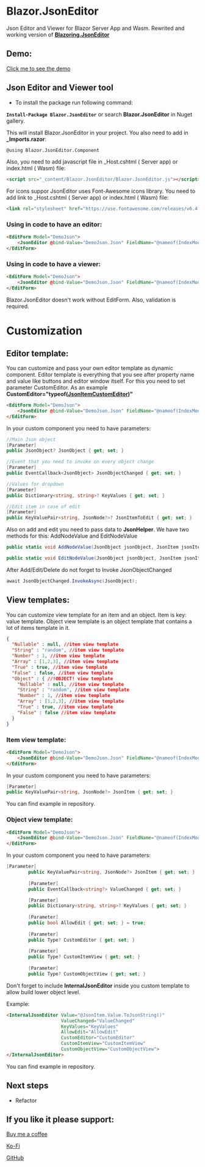 # Blazor.JsonEditor
Json Editor and Viewer for Blazor Server App and Wasm. Rewrited and working version of **[Blazoring.JsonEditor](https://github.com/vmakharashvili/Blazoring-JsonEditor)** 

## Demo:

[Click me to see the demo](https://652d69a95eff6137d8c4e6f8--cool-pasca-c1252e.netlify.app/)

## Json Editor and Viewer tool

* To install the package run following command:

**`Install-Package Blazor.JsonEditor`**
or search **Blazor.JsonEditor** in Nuget gallery.

This will install Blazor.JsonEditor in your project. You also need to add in **_Imports.razor**:
```html
@using Blazor.JsonEditor.Component
```
Also, you need to add javascript file in _Host.cshtml ( Server app) or index.html ( Wasm)  file:

```html
<script src="_content/Blazor.JsonEditor/Blazor.JsonEditor.js"></script>
```
For icons suppor JsonEditor uses Font-Awesome icons library. You need to add link to _Host.cshtml ( Server app) or index.html ( Wasm) file:
```html
<link rel="stylesheet" href="https://use.fontawesome.com/releases/v6.4.2/css/all.css">
```

### Using in code to have an editor:

```html
<EditForm Model="DemoJson">
    <JsonEditor @bind-Value="DemoJson.Json" FieldName="@nameof(IndexModel.Json)" ValidationFor="@(() => DemoJson.Json)"></JsonEditor>
</EditForm>
```

### Using in code to have a viewer:

```html
<EditForm Model="DemoJson">
    <JsonEditor @bind-Value="DemoJson.Json" FieldName="@nameof(IndexModel.Json)" ValidationFor="@(() => DemoJson.Json)" AllowEdit="false"></JsonEditor>
</EditForm>
```

Blazor.JsonEditor doesn't work without EditForm. Also, validation is required.

# Customization

## Editor template:

You can customize and pass your own editor template as dynamic component. Editor template is everything that you see after property name and value like buttons and editor window itself. For this you need to set parameter CustomEditor. As an example **CustomEditor="typeof([JsonItemCustomEditor](https://github.com/joghyrt/Blazor.JsonEditor/tree/main/Blazor.JsonEditor.Demo/Component))"**

```html
<EditForm Model="DemoJson">
    <JsonEditor @bind-Value="DemoJson.Json" FieldName="@nameof(IndexModel.Json)" ValidationFor="@(() => DemoJson.Json)" CustomEditor="typeof(JsonItemCustomEditor)"></JsonEditor>
</EditForm>
```

In your custom component you need to have parameters:

```c#
//Main Json object
[Parameter] 
public JsonObject? JsonObject { get; set; }

//Event that you need to invoke on every object change
[Parameter] 
public EventCallback<JsonObject> JsonObjectChanged { get; set; }

//Values for dropdown
[Parameter] 
public Dictionary<string, string>? KeyValues { get; set; }

//Edit item in case of edit
[Parameter]
public KeyValuePair<string, JsonNode?>? JsonItemToEdit { get; set; }
```

Also on add and edit you need to pass data to **JsonHelper**. We have two methods for this: AddNodeValue and EditNodeValue

```c#
public static void AddNodeValue(JsonObject jsonObject, JsonItem jsonItem)

public static void EditNodeValue(JsonObject jsonObject, JsonItem jsonItem, string editPropertyName)
```

After Add/Edit/Delete do not forget to Invoke JsonObjectChanged

```c#
await JsonObjectChanged.InvokeAsync(JsonObject);
```

## View templates:

You can customize view template for an item and an object. Item is key: value template. Object view template is an object template that contains a lot of items template in it.

```json
{
  "Nullable" : null, //item view template
  "String" : "random", //item view template
  "Number" : 1, //item view template
  "Array" : [1,2,3], //item view template
  "True" : true, //item view template
  "False" : false, //item view template
  "Object" : { //!OBJECT! view template
    "Nullable" : null, //item view template
    "String" : "random", //item view template
    "Number" : 1, //item view template
    "Array" : [1,2,3], //item view template
    "True" : true, //item view template
    "False" : false //item view template
  }
}
```

### Item view template:

```html
<EditForm Model="DemoJson">
    <JsonEditor @bind-Value="DemoJson.Json" FieldName="@nameof(IndexModel.Json)" ValidationFor="@(() => DemoJson.Json)" CustomItemView="typeof(JsonItemCustomView)"></JsonEditor>
</EditForm>
```

In your custom component you need to have parameters:

```c#
[Parameter]
public KeyValuePair<string, JsonNode?> JsonItem { get; set; }
```

You can find example in repository.

### Object view template:

```html
<EditForm Model="DemoJson">
    <JsonEditor @bind-Value="DemoJson.Json" FieldName="@nameof(IndexModel.Json)" ValidationFor="@(() => DemoJson.Json)" CustomObjectView="typeof(JsonObjectCustomView)"></JsonEditor>
</EditForm>
```

In your custom component you need to have parameters:

```c#
[Parameter]
        public KeyValuePair<string, JsonNode?> JsonItem { get; set; }
        
        [Parameter]
        public EventCallback<string?> ValueChanged { get; set; }

        [Parameter]
        public Dictionary<string, string>? KeyValues { get; set; }
        
        [Parameter] 
        public bool AllowEdit { get; set; } = true;
        
        [Parameter] 
        public Type? CustomEditor { get; set; }
        
        [Parameter] 
        public Type? CustomItemView { get; set; }
        
        [Parameter] 
        public Type? CustomObjectView { get; set; }
```

Don't forget to include **InternalJsonEditor** inside you custom template to allow build lower object level.

Example:

```html
<InternalJsonEditor Value="@JsonItem.Value.ToJsonString()"
                    ValueChanged="ValueChanged"
                    KeyValues="KeyValues"
                    AllowEdit="AllowEdit"
                    CustomEditor="CustomEditor"
                    CustomItemView="CustomItemView"
                    CustomObjectView="CustomObjectView">
</InternalJsonEditor>
```

You can find example in repository.

## Next steps

- Refactor

## If you like it please support:

[Buy me a coffee](https://www.buymeacoffee.com/joghyrt)

[Ko-Fi](https://ko-fi.com/joghyrt)

[GitHub](https://github.com/sponsors/joghyrt)
